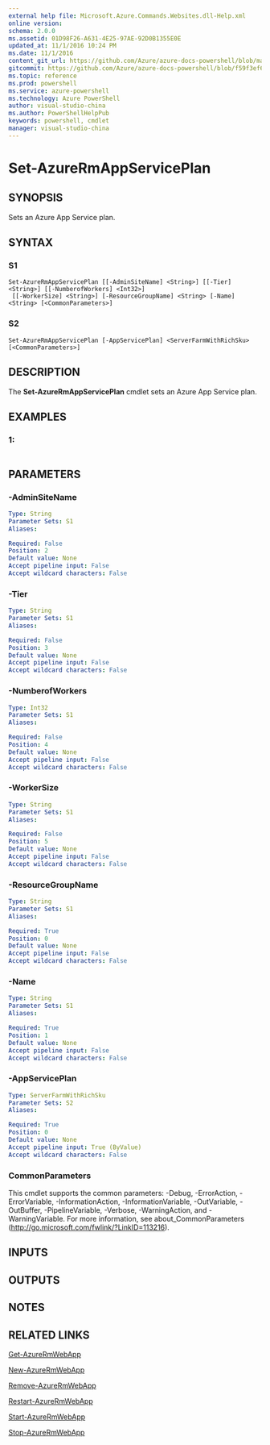 ```yaml
---
external help file: Microsoft.Azure.Commands.Websites.dll-Help.xml
online version: 
schema: 2.0.0
ms.assetid: 01D98F26-A631-4E25-97AE-92D0B1355E0E
updated_at: 11/1/2016 10:24 PM
ms.date: 11/1/2016
content_git_url: https://github.com/Azure/azure-docs-powershell/blob/master/azureps-cmdlets-docs/ResourceManager/AzureRM.Websites/v1.0/Set-AzureRmAppServicePlan.md
gitcommit: https://github.com/Azure/azure-docs-powershell/blob/f59f3ef60bc592383812213e69fd77ba950759ed/azureps-cmdlets-docs/ResourceManager/AzureRM.Websites/v1.0/Set-AzureRmAppServicePlan.md
ms.topic: reference
ms.prod: powershell
ms.service: azure-powershell
ms.technology: Azure PowerShell
author: visual-studio-china
ms.author: PowerShellHelpPub
keywords: powershell, cmdlet
manager: visual-studio-china
---
```


# Set-AzureRmAppServicePlan

## SYNOPSIS
Sets an Azure App Service plan.

## SYNTAX

### S1
```
Set-AzureRmAppServicePlan [[-AdminSiteName] <String>] [[-Tier] <String>] [[-NumberofWorkers] <Int32>]
 [[-WorkerSize] <String>] [-ResourceGroupName] <String> [-Name] <String> [<CommonParameters>]
```

### S2
```
Set-AzureRmAppServicePlan [-AppServicePlan] <ServerFarmWithRichSku> [<CommonParameters>]
```

## DESCRIPTION
The **Set-AzureRmAppServicePlan** cmdlet sets an Azure App Service plan.

## EXAMPLES

### 1:
```

```

## PARAMETERS

### -AdminSiteName

```yaml
Type: String
Parameter Sets: S1
Aliases: 

Required: False
Position: 2
Default value: None
Accept pipeline input: False
Accept wildcard characters: False
```

### -Tier

```yaml
Type: String
Parameter Sets: S1
Aliases: 

Required: False
Position: 3
Default value: None
Accept pipeline input: False
Accept wildcard characters: False
```

### -NumberofWorkers

```yaml
Type: Int32
Parameter Sets: S1
Aliases: 

Required: False
Position: 4
Default value: None
Accept pipeline input: False
Accept wildcard characters: False
```

### -WorkerSize

```yaml
Type: String
Parameter Sets: S1
Aliases: 

Required: False
Position: 5
Default value: None
Accept pipeline input: False
Accept wildcard characters: False
```

### -ResourceGroupName

```yaml
Type: String
Parameter Sets: S1
Aliases: 

Required: True
Position: 0
Default value: None
Accept pipeline input: False
Accept wildcard characters: False
```

### -Name

```yaml
Type: String
Parameter Sets: S1
Aliases: 

Required: True
Position: 1
Default value: None
Accept pipeline input: False
Accept wildcard characters: False
```

### -AppServicePlan

```yaml
Type: ServerFarmWithRichSku
Parameter Sets: S2
Aliases: 

Required: True
Position: 0
Default value: None
Accept pipeline input: True (ByValue)
Accept wildcard characters: False
```

### CommonParameters
This cmdlet supports the common parameters: -Debug, -ErrorAction, -ErrorVariable, -InformationAction, -InformationVariable, -OutVariable, -OutBuffer, -PipelineVariable, -Verbose, -WarningAction, and -WarningVariable. For more information, see about_CommonParameters (http://go.microsoft.com/fwlink/?LinkID=113216).

## INPUTS

## OUTPUTS

## NOTES

## RELATED LINKS

[Get-AzureRmWebApp](xref:ResourceManager/AzureRM.Websites/v1.0/Get-AzureRmWebApp.md)

[New-AzureRmWebApp](xref:ResourceManager/AzureRM.Websites/v1.0/New-AzureRmWebApp.md)

[Remove-AzureRmWebApp](xref:ResourceManager/AzureRM.Websites/v1.0/Remove-AzureRmWebApp.md)

[Restart-AzureRmWebApp](xref:ResourceManager/AzureRM.Websites/v1.0/Restart-AzureRmWebApp.md)

[Start-AzureRmWebApp](xref:ResourceManager/AzureRM.Websites/v1.0/Start-AzureRmWebApp.md)

[Stop-AzureRmWebApp](xref:ResourceManager/AzureRM.Websites/v1.0/Stop-AzureRmWebApp.md)


